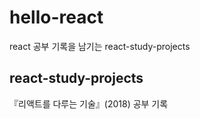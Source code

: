 # hello-react
react 공부 기록을 남기는 react-study-projects

## react-study-projects
『리액트를 다루는 기술』(2018) 공부 기록
